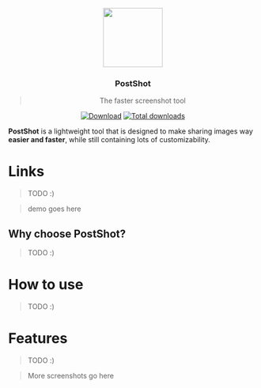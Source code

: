 <p align="center">
  <img src="res/app-icon.png" height="120" />
  <h3 align="center">PostShot</h3>
  <blockquote align="center">The faster screenshot tool</blockquote>
  <p align="center">
    <a href="todo:download-url"><img src="https://img.shields.io/badge/Download-Setup-brightgreen.svg" alt="Download"></a>
    <a href="releases"><img src="https://img.shields.io/github/downloads/mrousavy/PostShot/total.svg" alt="Total downloads"></a>
  </p>
</p>

**PostShot** is a lightweight tool that is designed to make sharing images way **easier and faster**, while still containing lots of customizability.

# Links
> TODO :)

> demo goes here

## Why choose PostShot?
> TODO :)

# How to use
> TODO :)

# Features
> TODO :)

> More screenshots go here
